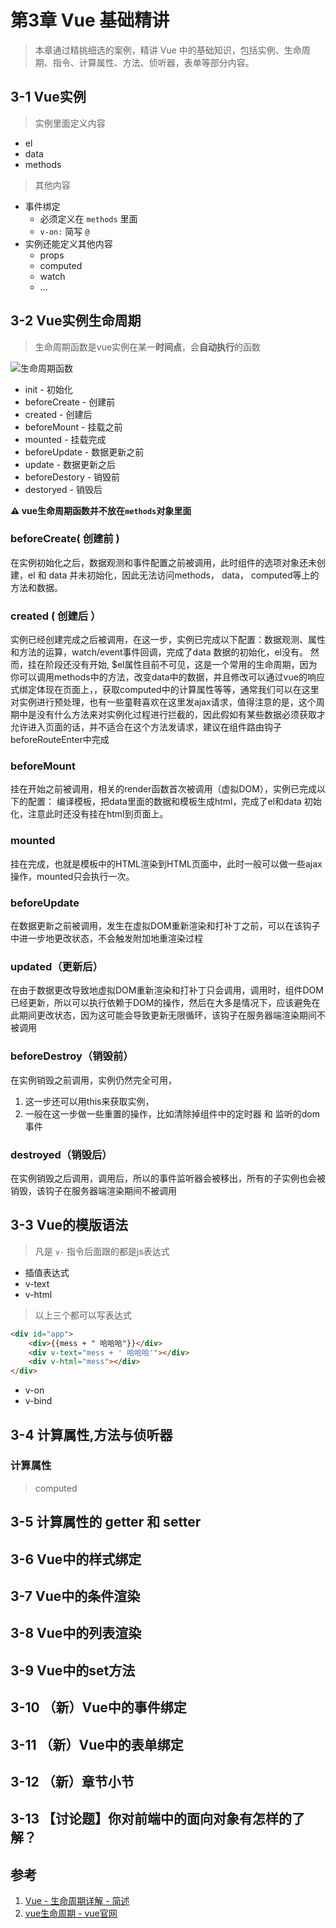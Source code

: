 # 第3章 Vue 基础精讲 

> 本章通过精挑细选的案例，精讲 Vue 中的基础知识，包括实例、生命周期、指令、计算属性、方法、侦听器，表单等部分内容。


## 3-1 Vue实例

> 实例里面定义内容

* el
* data
* methods

> 其他内容

* 事件绑定
    - 必须定义在 `methods` 里面
    - `v-on:` 简写 `@`
* 实例还能定义其他内容
    - props
    - computed
    - watch
    - ...


## 3-2 Vue实例生命周期

> 生命周期函数是vue实例在某一**时间点**，会**自动执行**的函数

![生命周期函数](../static/image/lifecycle.png)


* init - 初始化
* beforeCreate - 创建前
* created -  创建后
* beforeMount - 挂载之前
* mounted -  挂载完成
* beforeUpdate - 数据更新之前
* update -  数据更新之后
* beforeDestory - 销毁前
* destoryed - 销毁后 

**⚠️ vue生命周期函数并不放在`methods`对象里面**

### beforeCreate( 创建前 )

在实例初始化之后，数据观测和事件配置之前被调用，此时组件的选项对象还未创建，el 和 data 并未初始化，因此无法访问methods， data， computed等上的方法和数据。

### created ( 创建后 ）

实例已经创建完成之后被调用，在这一步，实例已完成以下配置：数据观测、属性和方法的运算，watch/event事件回调，完成了data 数据的初始化，el没有。 然而，挂在阶段还没有开始, $el属性目前不可见，这是一个常用的生命周期，因为你可以调用methods中的方法，改变data中的数据，并且修改可以通过vue的响应式绑定体现在页面上，，获取computed中的计算属性等等，通常我们可以在这里对实例进行预处理，也有一些童鞋喜欢在这里发ajax请求，值得注意的是，这个周期中是没有什么方法来对实例化过程进行拦截的，因此假如有某些数据必须获取才允许进入页面的话，并不适合在这个方法发请求，建议在组件路由钩子beforeRouteEnter中完成

### beforeMount

挂在开始之前被调用，相关的render函数首次被调用（虚拟DOM），实例已完成以下的配置： 编译模板，把data里面的数据和模板生成html，完成了el和data 初始化，注意此时还没有挂在html到页面上。

### mounted

挂在完成，也就是模板中的HTML渲染到HTML页面中，此时一般可以做一些ajax操作，mounted只会执行一次。

### beforeUpdate

在数据更新之前被调用，发生在虚拟DOM重新渲染和打补丁之前，可以在该钩子中进一步地更改状态，不会触发附加地重渲染过程

### updated（更新后）

在由于数据更改导致地虚拟DOM重新渲染和打补丁只会调用，调用时，组件DOM已经更新，所以可以执行依赖于DOM的操作，然后在大多是情况下，应该避免在此期间更改状态，因为这可能会导致更新无限循环，该钩子在服务器端渲染期间不被调用

### beforeDestroy（销毁前）

在实例销毁之前调用，实例仍然完全可用，

1.  这一步还可以用this来获取实例，
2.  一般在这一步做一些重置的操作，比如清除掉组件中的定时器 和 监听的dom事件

### destroyed（销毁后）

在实例销毁之后调用，调用后，所以的事件监听器会被移出，所有的子实例也会被销毁，该钩子在服务器端渲染期间不被调用


## 3-3 Vue的模版语法

> 凡是 `v-` 指令后面跟的都是js表达式

* 插值表达式
* v-text
* v-html

> 以上三个都可以写表达式

```html
<div id="app">
    <div>{{mess + " 哈哈哈"}}</div>
    <div v-text="mess + ' 哈哈哈'"></div>
    <div v-html="mess"></div>
</div>
```

* v-on
* v-bind



## 3-4 计算属性,方法与侦听器


### 计算属性

> computed












## 3-5 计算属性的 getter 和 setter


## 3-6 Vue中的样式绑定


## 3-7 Vue中的条件渲染


## 3-8 Vue中的列表渲染


## 3-9 Vue中的set方法


## 3-10 （新）Vue中的事件绑定


## 3-11 （新）Vue中的表单绑定


## 3-12 （新）章节小节


## 3-13 【讨论题】你对前端中的面向对象有怎样的了解？


## 参考

1. [Vue - 生命周期详解 - 简述](https://www.jianshu.com/p/672e967e201c)
2. [vue生命周期 - vue官网](https://cn.vuejs.org/v2/api/#%E9%80%89%E9%A1%B9-%E7%94%9F%E5%91%BD%E5%91%A8%E6%9C%9F%E9%92%A9%E5%AD%90)